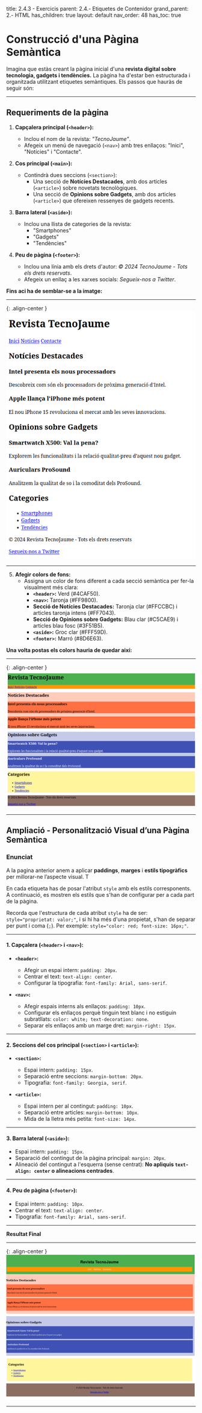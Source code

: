 
title:  2.4.3 - Exercicis
parent: 2.4.- Etiquetes de Contenidor
grand_parent: 2.- HTML
has_children: true
layout: default
nav_order: 48
has_toc: true









# **Construcció d'una Pàgina Semàntica**



Imagina que estàs creant la pàgina inicial d'una **revista digital sobre tecnologia, gadgets i tendències.** La pàgina ha d'estar ben estructurada i organitzada utilitzant etiquetes semàntiques. Els passos que hauràs de seguir són:

---

## **Requeriments de la pàgina**

1. **Capçalera principal (`<header>`):**
   - Inclou el nom de la revista: *"TecnoJaume"*.
   - Afegeix un menú de navegació (`<nav>`) amb tres enllaços: "Inici", "Notícies" i "Contacte".

2. **Cos principal (`<main>`):**
   - Contindrà dues seccions (`<section>`):
     - Una secció de **Notícies Destacades**, amb dos articles (`<article>`) sobre novetats tecnològiques.
     - Una secció de **Opinions sobre Gadgets**, amb dos articles (`<article>`) que ofereixen ressenyes de gadgets recents.

3. **Barra lateral (`<aside>`):**
   - Inclou una llista de categories de la revista:
     - "Smartphones"
     - "Gadgets"
     - "Tendències"

4. **Peu de pàgina (`<footer>`):**
   - Inclou una línia amb els drets d'autor: *© 2024 TecnoJaume - Tots els drets reservats*.
   - Afegeix un enllaç a les xarxes socials: *Segueix-nos a Twitter*.

**Fins aci ha de semblar-se a la imatge:**

---

{: .align-center }
![alt text](imatges/ExerciciSemantiques1.png)

---

5. **Afegir colors de fons:**
   - Assigna un color de fons diferent a cada secció semàntica per fer-la visualment més clara:
     - **`<header>`:** Verd (#4CAF50).
     - **`<nav>`:** Taronja (#FF9800).
     - **Secció de Notícies Destacades:** Taronja clar (#FFCCBC) i articles taronja intens (#FF7043).
     - **Secció de Opinions sobre Gadgets:** Blau clar (#C5CAE9) i articles blau fosc (#3F51B5).
     - **`<aside>`:** Groc clar (#FFF59D).
     - **`<footer>`:** Marró (#8D6E63).


**Una volta postas els colors hauria de quedar així:**


---
{: .align-center }
![alt text](imatges/ExerciciSemantiques2.png)

---



## **Ampliació - Personalització Visual d’una Pàgina Semàntica**



### **Enunciat**

A la pagina anterior anem a aplicar **paddings**, **marges** i **estils tipogràfics** per millorar-ne l’aspecte visual. T

En cada etiqueta has de posar l'atribut `style` amb els estils corresponents. A continuació, es mostren els estils que s'han de configurar per a cada part de la pàgina.

Recorda que l'estructura de cada atribut `style` ha de ser: `style="proprietat: valor;"`, i si hi ha més d'una propietat, s'han de separar per punt i coma (`;`). Per exemple: `style="color: red; font-size: 16px;"`.

---

#### **1. Capçalera (`<header>` i `<nav>`):**
- **`<header>`:**
  - Afegir un espai intern: `padding: 20px`.
  - Centrar el text: `text-align: center`.
  - Configurar la tipografia: `font-family: Arial, sans-serif`.

- **`<nav>`:**
  - Afegir espais interns als enllaços: `padding: 10px`.
  - Configurar els enllaços perquè tinguin text blanc i no estiguin subratllats: `color: white; text-decoration: none`.
  - Separar els enllaços amb un marge dret: `margin-right: 15px`.

---

#### **2. Seccions del cos principal (`<section>` i `<article>`):**
- **`<section>`:**
  - Espai intern: `padding: 15px`.
  - Separació entre seccions: `margin-bottom: 20px`.
  - Tipografia: `font-family: Georgia, serif`.

- **`<article>`:**
  - Espai intern per al contingut: `padding: 10px`.
  - Separació entre articles: `margin-bottom: 10px`.
  - Mida de la lletra més petita: `font-size: 14px`.

---

#### **3. Barra lateral (`<aside>`):**
- Espai intern: `padding: 15px`.
- Separació del contingut de la pàgina principal: `margin: 20px`.
- Alineació del contingut a l'esquerra (sense centrat): **No apliquis `text-align: center` o alineacions centrades**.

---

#### **4. Peu de pàgina (`<footer>`):**
- Espai intern: `padding: 10px`.
- Centrar el text: `text-align: center`.
- Tipografia: `font-family: Arial, sans-serif`.

---

**Resultat Final**

---

{: .align-center }
![alt text](imatges/ExerciciSemantiques3.png)

---